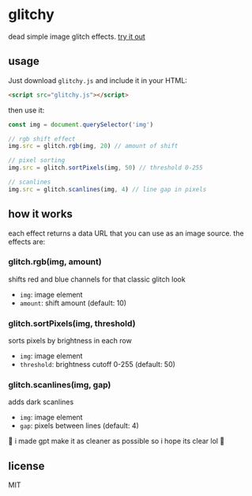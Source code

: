 # glitchy

dead simple image glitch effects. [try it out](https://kiyosh11.github.io/glitchy-js/)


## usage

Just download `glitchy.js` and include it in your HTML:

```html
<script src="glitchy.js"></script>
```

then use it:

```js
const img = document.querySelector('img')

// rgb shift effect
img.src = glitch.rgb(img, 20) // amount of shift

// pixel sorting
img.src = glitch.sortPixels(img, 50) // threshold 0-255

// scanlines
img.src = glitch.scanlines(img, 4) // line gap in pixels
```

## how it works

each effect returns a data URL that you can use as an image source. the effects are:

### glitch.rgb(img, amount)
shifts red and blue channels for that classic glitch look
- `img`: image element
- `amount`: shift amount (default: 10)

### glitch.sortPixels(img, threshold) 
sorts pixels by brightness in each row
- `img`: image element  
- `threshold`: brightness cutoff 0-255 (default: 50)

### glitch.scanlines(img, gap)
adds dark scanlines
- `img`: image element
- `gap`: pixels between lines (default: 4)

🦋 i made gpt make it as cleaner as possible so i hope its clear lol 🚀
## license
MIT
